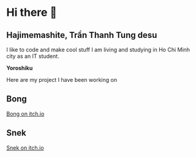 # Hi there 👋
## Hajimemashite, Trần Thanh Tung desu

I like to code and make cool stuff
I am living and studying in Ho Chi Minh city as an IT student.

**Yoroshiku**

Here are my project I have been working on

## Bong
[Bong on itch.io](https://t34games.itch.io/is-this-pong)

## Snek
[Snek on itch.io](https://t34games.itch.io/snek)
